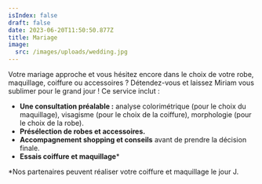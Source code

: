 ```yaml
---
isIndex: false
draft: false
date: 2023-06-20T11:50:50.877Z
title: Mariage
image:
  src: /images/uploads/wedding.jpg
---
```

Votre mariage approche et vous hésitez encore dans le choix de votre robe, maquillage, coiffure ou accessoires ? Détendez-vous et laissez Miriam vous sublimer pour le grand jour ! Ce service inclut :

* **Une consultation préalable :** analyse colorimétrique (pour le choix du maquillage), visagisme (pour le choix de la coiffure), morphologie (pour le choix de la robe).
* **Présélection de robes et accessoires.**
* **Accompagnement shopping et conseils** avant de prendre la décision finale.
* **Essais coiffure et maquillage***

\*Nos partenaires peuvent réaliser votre coiffure et maquillage le jour J.